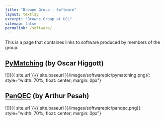 ```yaml
---
title: "Browne Group - Software"
layout: textlay
excerpt: "Browne Group at UCL"
sitemap: false
permalink: /software/
---
```


This is a page that containes links to software produced by members of the group.

## <a href='https://github.com/oscarhiggott/PyMatching'>PyMatching</a> (by Oscar Higgott)

![]({{ site.url }}{{ site.baseurl }}/images/softwarepic/pymatching.png){: style="width: 70%; float: center; margin: 0px"}

## <a href='https://github.com/panqec/panqec'>PanQEC</a> (by Arthur Pesah)

![]({{ site.url }}{{ site.baseurl }}/images/softwarepic/panqec.png){: style="width: 70%; float: center; margin: 0px"}

<br>
<br>
<br>
<br>
<br>
<br>